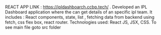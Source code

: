 REACT APP LINK : https://ipldashboarch.ccbp.tech/ .
Developed an IPL Dashboard application where the can get details of an specific ipl team.
It includes : React components, state, list , fetching data from backend using fetch, css flex box, react router.
Technologies used: React JS, JSX, CSS.
To see main file goto src folder


